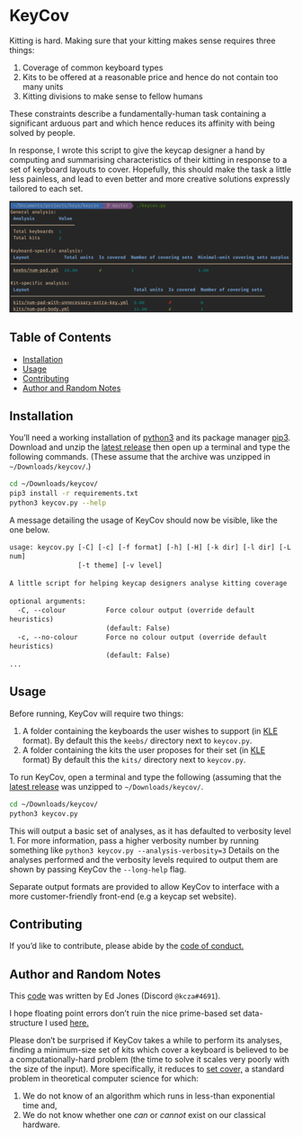# KeyCov

Kitting is hard.
Making sure that your kitting makes sense requires three things:

1. Coverage of common keyboard types
2. Kits to be offered at a reasonable price and hence do not contain too many units
3. Kitting divisions to make sense to fellow humans

These constraints describe a fundamentally-human task containing a significant arduous part and which hence reduces its affinity with being solved by people.

In response, I wrote this script to give the keycap designer a hand by computing and summarising characteristics of their kitting in response to a set of keyboard layouts to cover.
Hopefully, this should make the task a little less painless, and lead to even better and more creative solutions expressly tailored to each set.

![An example of keycov output](https://raw.githubusercontent.com/TheSignPainter98/keycov/master/img/keycov-example.png)

## Table of Contents


<!-- vim-markdown-toc GFM -->

* [Installation](#installation)
* [Usage](#usage)
* [Contributing](#contributing)
* [Author and Random Notes](#author-and-random-notes)

<!-- vim-markdown-toc -->

## Installation

You’ll need a working installation of [python3][python3] and its package manager [pip3][pip3].
Download and unzip the [latest release][latest-release] then open up a terminal and type the following commands.
(These assume that the archive was unzipped in `~/Downloads/keycov/`.)

```bash
cd ~/Downloads/keycov/
pip3 install -r requirements.txt
python3 keycov.py --help
```

A message detailing the usage of KeyCov should now be visible, like the one below.

```
usage: keycov.py [-C] [-c] [-f format] [-h] [-H] [-k dir] [-l dir] [-L num]
                 [-t theme] [-v level]

A little script for helping keycap designers analyse kitting coverage

optional arguments:
  -C, --colour          Force colour output (override default heuristics)
                        (default: False)
  -c, --no-colour       Force no colour output (override default heuristics)
                        (default: False)
...
```

## Usage

Before running, KeyCov will require two things:

1. A folder containing the keyboards the user wishes to support (in [KLE][kle] format).
   By default this the `keebs/` directory next to `keycov.py`.
2. A folder containing the kits the user proposes for their set (in [KLE][kle] format)
   By default this the `kits/` directory next to `keycov.py`.

To run KeyCov, open a terminal and type the following (assuming that the [latest release][latest-release] was unzipped to `~/Downloads/keycov/`.

```bash
cd ~/Downloads/keycov/
python3 keycov.py
```

This will output a basic set of analyses, as it has defaulted to verbosity level 1.
For more information, pass a higher verbosity number by running something like `python3 keycov.py --analysis-verbosity=3`
Details on the analyses performed and the verbosity levels required to output them are shown by passing KeyCov the `--long-help` flag.

Separate output formats are provided to allow KeyCov to interface with a more customer-friendly front-end (e.g a keycap set website).

## Contributing

If you’d like to contribute, please abide by the [code of conduct.][code-of-conduct]

## Author and Random Notes

This [code][github] was written by Ed Jones (Discord `@kcza#4691`).

I hope floating point errors don’t ruin the nice prime-based set data-structure I used [here.][prime-sets]

Please don’t be surprised if KeyCov takes a while to perform its analyses, finding a minimum-size set of kits which cover a keyboard is believed to be a computationally-hard problem (the time to solve it scales very poorly with the size of the input).
More specifically, it reduces to [set cover,][set-cover] a standard problem in theoretical computer science for which:

1. We do not know of an algorithm which runs in less-than exponential time and,
2. We do not know whether one _can_ or _cannot_ exist on our classical hardware.

[code-of-conduct]: https://github.com/TheSignPainter98/adjust-keys/blob/master/.github/CODE_OF_CONDUCT.md
[github]: http://www.github.com/TheSignPainter98/keycov
[kle]: http://www.keyboard-layout-editor.com "Keyboard layout editor"
[latest-release]: https://github.com/TheSignPainter98/keycov/releases/latest
[pip3]: https://pip.pypa.io/en/stable/
[prime-sets]: https://github.com/TheSignPainter98/keycov/blob/master/src/coverage_analyser.py#L8
[python3]: https://www.python.org
[set-cover]: https://www.geeksforgeeks.org/set-cover-problem-set-1-greedy-approximate-algorithm/
